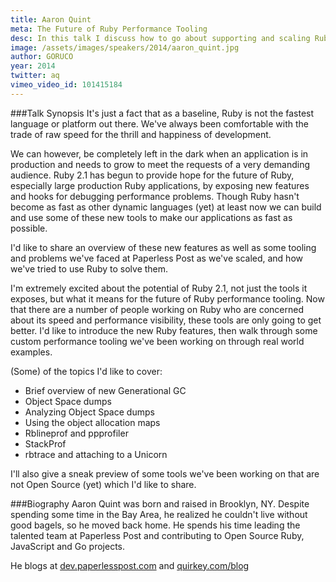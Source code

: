 ```yaml
---
title: Aaron Quint
meta: The Future of Ruby Performance Tooling
desc: In this talk I discuss how to go about supporting and scaling Ruby applications to support a growing user base.  I'll discuss changes Ruby 2.1 introduces, performance considerations, profiling and more.
image: /assets/images/speakers/2014/aaron_quint.jpg
author: GORUCO
year: 2014
twitter: aq
vimeo_video_id: 101415184
---
```


###Talk Synopsis
It's just a fact that as a baseline, Ruby is not the fastest language or platform out there. We've always been comfortable with the trade of raw speed for the thrill and happiness of development.

We can however, be completely left in the dark when an application is in production and needs to grow to meet the requests of a very demanding audience. Ruby 2.1 has begun to provide hope for the future of Ruby, especially large production Ruby applications, by exposing new features and hooks for debugging performance problems. Though Ruby hasn't become as fast as other dynamic languages (yet) at least now we can build and use some of these new tools to make our applications as fast as possible.

I'd like to share an overview of these new features as well as some tooling and problems we've faced at Paperless Post as we've scaled, and how we've tried to use Ruby to solve them.

I'm extremely excited about the potential of Ruby 2.1, not just the tools it exposes, but what it means for the future of Ruby performance tooling. Now that there are a number of people working on Ruby who are concerned about its speed and performance visibility, these tools are only going to get better. I'd like to introduce the new Ruby features, then walk through some custom performance tooling we've been working on through real world examples.

(Some) of the topics I'd like to cover:

* Brief overview of new Generational GC
* Object Space dumps
* Analyzing Object Space dumps
* Using the object allocation maps
* Rblineprof and ppprofiler
* StackProf
* rbtrace and attaching to a Unicorn

I'll also give a sneak preview of some tools we've been working on that are not Open Source (yet) which I'd like to share.


###Biography
Aaron Quint was born and raised in Brooklyn, NY. Despite spending some time in the Bay Area, he realized he couldn't live without good bagels, so he moved back home. He spends his time leading the talented team at Paperless Post and contributing to Open Source Ruby, JavaScript and Go projects.

He blogs at [dev.paperlesspost.com](http://dev.paperlesspost.com/) and [quirkey.com/blog](http://quirkey.com/blog)

